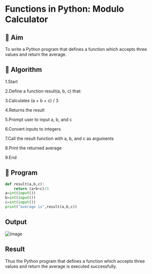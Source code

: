 # Functions in Python: Modulo Calculator

## 🎯 Aim
To write a Python program that defines a function which accepts three values and return the average.

## 🧠 Algorithm
1.Start

2.Define a function result(a, b, c) that:

3.Calculates (a + b + c) / 3

4.Returns the result

5.Prompt user to input a, b, and c

6.Convert inputs to integers

7.Call the result function with a, b, and c as arguments

8.Print the returned average

9.End
## 🧾 Program
```python
def result(a,b,c):
    return (a+b+c)/3
a=int(input())
b=int(input())
c=int(input())
print("average is",result(a,b,c))

```
## Output
![image](https://github.com/user-attachments/assets/174d9874-c370-4de1-8beb-a8cb865a2826)

## Result
Thus the Python program that defines a function which accepts three values and return the average is executed successfully.
